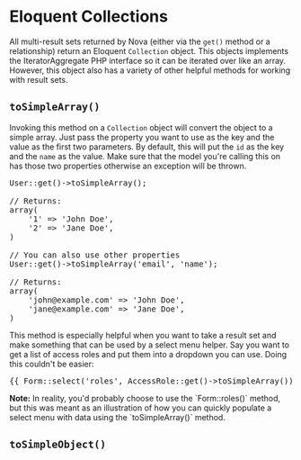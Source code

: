 # Eloquent Collections

All multi-result sets returned by Nova (either via the `get()` method or a relationship) return an Eloquent `Collection` object. This objects implements the IteratorAggregate PHP interface so it can be iterated over like an array. However, this object also has a variety of other helpful methods for working with result sets.

## `toSimpleArray()`

Invoking this method on a `Collection` object will convert the object to a simple array. Just pass the property you want to use as the key and the value as the first two parameters. By default, this will put the `id` as the key and the `name` as the value. Make sure that the model you're calling this on has those two properties otherwise an exception will be thrown.

<pre>User::get()->toSimpleArray();

// Returns:
array(
	'1' => 'John Doe',
	'2' => 'Jane Doe',
)

// You can also use other properties
User::get()->toSimpleArray('email', 'name');

// Returns:
array(
	'john@example.com' => 'John Doe',
	'jane@example.com' => 'Jane Doe',
)</pre>

This method is especially helpful when you want to take a result set and make something that can be used by a select menu helper. Say you want to get a list of access roles and put them into a dropdown you can use. Doing this couldn't be easier:

<pre>{{ Form::select('roles', AccessRole::get()->toSimpleArray()) }}</pre>

<p class="alert alert-info"><strong>Note:</strong> In reality, you'd probably choose to use the `Form::roles()` method, but this was meant as an illustration of how you can quickly populate a select menu with data using the `toSimpleArray()` method.</p>

## `toSimpleObject()`